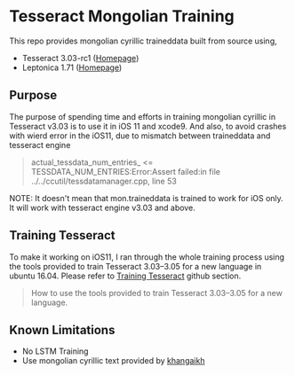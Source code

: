 # Tesseract Mongolian Training
This repo provides mongolian cyrillic traineddata built from source using, 
* Tesseract 3.03-rc1 ([Homepage](https://www.google.com))
* Leptonica 1.71 ([Homepage](http://www.leptonica.com/))

## Purpose
The purpose of spending time and efforts in training mongolian cyrillic in Tesseract v3.03 is to use it in iOS 11 and xcode9. And also, to avoid crashes with wierd error in the iOS11, due to mismatch between traineddata and tesseract engine
> actual_tessdata_num_entries_ <= TESSDATA_NUM_ENTRIES:Error:Assert failed:in file ../../ccutil/tessdatamanager.cpp, line 53

NOTE: It doesn't mean that mon.traineddata is trained to work for iOS only. It will work  with tesseract engine v3.03 and above. 

## Training Tesseract
To make it working on iOS11, I ran through the whole training process using the tools provided to train Tesseract 3.03–3.05 for a new language in ubuntu 16.04. Please refer to [Training Tesseract](https://github.com/tesseract-ocr/tesseract/wiki/Training-Tesseract#introduction) github section. 
> How to use the tools provided to train Tesseract 3.03–3.05 for a new language.

## Known Limitations
* No LSTM Training 
* Use mongolian cyrillic text provided by [khangaikh](https://github.com/khangaikh/tesseract-mon)

